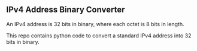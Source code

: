 ## IPv4 Address Binary Converter
An IPv4 address is 32 bits in binary, where each octet is 8 bits in length.

This repo contains python code to convert a standard IPv4 address into 32 bits in binary.